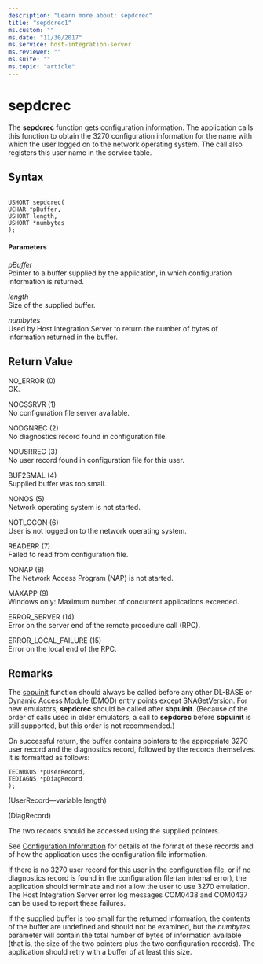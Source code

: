 ```yaml
---
description: "Learn more about: sepdcrec"
title: "sepdcrec1"
ms.custom: ""
ms.date: "11/30/2017"
ms.service: host-integration-server
ms.reviewer: ""
ms.suite: ""
ms.topic: "article"
---
```

# sepdcrec
The **sepdcrec** function gets configuration information. The application calls this function to obtain the 3270 configuration information for the name with which the user logged on to the network operating system. The call also registers this user name in the service table.  
  
## Syntax  
  
```  
  
USHORT sepdcrec(   
UCHAR *pBuffer,  
USHORT length,  
USHORT *numbytes  
);  
```  
  
#### Parameters  
 *pBuffer*  
 Pointer to a buffer supplied by the application, in which configuration information is returned.  
  
 *length*  
 Size of the supplied buffer.  
  
 *numbytes*  
 Used by Host Integration Server to return the number of bytes of information returned in the buffer.  
  
## Return Value  
 NO_ERROR (0)  
 OK.  
  
 NOCSSRVR (1)  
 No configuration file server available.  
  
 NODGNREC (2)  
 No diagnostics record found in configuration file.  
  
 NOUSRREC (3)  
 No user record found in configuration file for this user.  
  
 BUF2SMAL (4)  
 Supplied buffer was too small.  
  
 NONOS (5)  
 Network operating system is not started.  
  
 NOTLOGON (6)  
 User is not logged on to the network operating system.  
  
 READERR (7)  
 Failed to read from configuration file.  
  
 NONAP (8)  
 The Network Access Program (NAP) is not started.  
  
 MAXAPP (9)  
 Windows only:  Maximum number of concurrent applications exceeded.  
  
 ERROR_SERVER (14)  
 Error on the server end of the remote procedure call (RPC).  
  
 ERROR_LOCAL_FAILURE (15)  
 Error on the local end of the RPC.  
  
## Remarks  
 The [sbpuinit](../core/sbpuinit1.md) function should always be called before any other DL-BASE or Dynamic Access Module (DMOD) entry points except [SNAGetVersion](../core/snagetversion1.md). For new emulators, **sepdcrec** should be called after **sbpuinit**. (Because of the order of calls used in older emulators, a call to **sepdcrec** before **sbpuinit** is still supported, but this order is not recommended.)  
  
 On successful return, the buffer contains pointers to the appropriate 3270 user record and the diagnostics record, followed by the records themselves. It is formatted as follows:  
  
```  
TECWRKUS *pUserRecord,   
TEDIAGNS *pDiagRecord   
);  
```  
  
 (UserRecord—variable length)  
  
 (DiagRecord)  
  
 The two records should be accessed using the supplied pointers.  
  
 See [Configuration Information](./configuration-information1.md) for details of the format of these records and of how the application uses the configuration file information.  
  
 If there is no 3270 user record for this user in the configuration file, or if no diagnostics record is found in the configuration file (an internal error), the application should terminate and not allow the user to use 3270 emulation. The Host Integration Server error log messages COM0438 and COM0437 can be used to report these failures.  
  
 If the supplied buffer is too small for the returned information, the contents of the buffer are undefined and should not be examined, but the *numbytes* parameter will contain the total number of bytes of information available (that is, the size of the two pointers plus the two configuration records). The application should retry with a buffer of at least this size.
